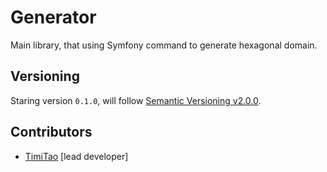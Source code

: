 # Generator

Main library, that using Symfony command to generate hexagonal domain.

## Versioning
 
Staring version ``0.1.0``, will follow [Semantic Versioning v2.0.0](http://semver.org/spec/v2.0.0.html).

## Contributors

* [TimiTao](http://github.com/timiTao) [lead developer]
